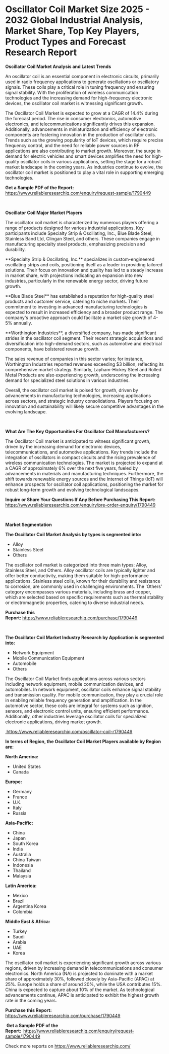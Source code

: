 <p><h1>Oscillator Coil Market Size 2025 - 2032 Global Industrial Analysis, Market Share, Top Key Players, Product Types and Forecast Research Report</h1></p><p><strong>Oscillator Coil Market Analysis and Latest Trends</strong></p>
<p><p>An oscillator coil is an essential component in electronic circuits, primarily used in radio frequency applications to generate oscillations or oscillatory signals. These coils play a critical role in tuning frequency and ensuring signal stability. With the proliferation of wireless communication technologies and the increasing demand for high-frequency electronic devices, the oscillator coil market is witnessing significant growth. </p><p>The Oscillator Coil Market is expected to grow at a CAGR of 14.4% during the forecast period. The rise in consumer electronics, automotive electronics, and telecommunications significantly drives this expansion. Additionally, advancements in miniaturization and efficiency of electronic components are fostering innovation in the production of oscillator coils. Trends such as the growing popularity of IoT devices, which require precise frequency control, and the need for reliable power sources in RF applications are also contributing to market growth. Moreover, the surge in demand for electric vehicles and smart devices amplifies the need for high-quality oscillator coils in various applications, setting the stage for a robust market landscape in the coming years. As industries continue to evolve, the oscillator coil market is positioned to play a vital role in supporting emerging technologies.</p></p>
<p><strong>Get a Sample PDF of the Report:&nbsp;</strong> <a href="https://www.reliableresearchiq.com/enquiry/request-sample/1790449?utm_campaign=2282&utm_medium=2&utm_source=Github&utm_content=ia&utm_term=07042025&utm_id=oscillator-coil">https://www.reliableresearchiq.com/enquiry/request-sample/1790449</a></p>
<p>&nbsp;</p>
<p><strong>Oscillator Coil Major Market Players</strong></p>
<p><p>The oscillator coil market is characterized by numerous players offering a range of products designed for various industrial applications. Key participants include Specialty Strip & Oscillating, Inc., Blue Blade Steel, Stainless Band Ltd, Clingan Steel, and others. These companies engage in manufacturing specialty steel products, emphasizing precision and durability.</p><p>**Specialty Strip & Oscillating, Inc.** specializes in custom-engineered oscillating strips and coils, positioning itself as a leader in providing tailored solutions. Their focus on innovation and quality has led to a steady increase in market share, with projections indicating an expansion into new industries, particularly in the renewable energy sector, driving future growth.</p><p>**Blue Blade Steel** has established a reputation for high-quality steel products and customer service, catering to niche markets. Their commitment to investing in advanced manufacturing technologies is expected to result in increased efficiency and a broader product range. The company's proactive approach could facilitate a market size growth of 4-5% annually.</p><p>**Worthington Industries**, a diversified company, has made significant strides in the oscillator coil segment. Their recent strategic acquisitions and diversification into high-demand sectors, such as automotive and electrical components, have bolstered revenue growth.</p><p>The sales revenue of companies in this sector varies; for instance, Worthington Industries reported revenues exceeding $3 billion, reflecting its comprehensive market strategy. Similarly, Lapham-Hickey Steel and Rolled Metal Products are also experiencing growth, underscoring the increasing demand for specialized steel solutions in various industries.</p><p>Overall, the oscillator coil market is poised for growth, driven by advancements in manufacturing technologies, increasing applications across sectors, and strategic industry consolidations. Players focusing on innovation and sustainability will likely secure competitive advantages in the evolving landscape.</p></p>
<p>&nbsp;</p>
<p><strong>What Are The Key Opportunities For Oscillator Coil Manufacturers?</strong></p>
<p><p>The Oscillator Coil market is anticipated to witness significant growth, driven by the increasing demand for electronic devices, telecommunications, and automotive applications. Key trends include the integration of oscillators in compact circuits and the rising prevalence of wireless communication technologies. The market is projected to expand at a CAGR of approximately 6% over the next five years, fueled by advancements in materials and manufacturing techniques. Furthermore, the shift towards renewable energy sources and the Internet of Things (IoT) will enhance prospects for oscillator coil applications, positioning the market for robust long-term growth and evolving technological landscapes.</p></p>
<p><strong>Inquire or Share Your Questions If Any Before Purchasing This Report:</strong> <a href="https://www.reliableresearchiq.com/enquiry/pre-order-enquiry/1790449?utm_campaign=2282&utm_medium=2&utm_source=Github&utm_content=ia&utm_term=07042025&utm_id=oscillator-coil">https://www.reliableresearchiq.com/enquiry/pre-order-enquiry/1790449</a></p>
<p>&nbsp;</p>
<p><strong>Market Segmentation</strong></p>
<p><strong>The Oscillator Coil Market Analysis by types is segmented into:</strong></p>
<p><ul><li>Alloy</li><li>Stainless Steel</li><li>Others</li></ul></p>
<p><p>The oscillator coil market is categorized into three main types: Alloy, Stainless Steel, and Others. Alloy oscillator coils are typically lighter and offer better conductivity, making them suitable for high-performance applications. Stainless steel coils, known for their durability and resistance to corrosion, are commonly used in challenging environments. The 'Others' category encompasses various materials, including brass and copper, which are selected based on specific requirements such as thermal stability or electromagnetic properties, catering to diverse industrial needs.</p></p>
<p><strong>Purchase this Report:&nbsp;</strong><a href="https://www.reliableresearchiq.com/purchase/1790449?utm_campaign=2282&utm_medium=2&utm_source=Github&utm_content=ia&utm_term=07042025&utm_id=oscillator-coil">https://www.reliableresearchiq.com/purchase/1790449</a></p>
<p>&nbsp;</p>
<p><strong>The Oscillator Coil Market Industry Research by Application is segmented into:</strong></p>
<p><ul><li>Network Equipment</li><li>Mobile Communication Equipment</li><li>Automobile</li><li>Others</li></ul></p>
<p><p>The Oscillator Coil Market finds applications across various sectors including network equipment, mobile communication devices, and automobiles. In network equipment, oscillator coils enhance signal stability and transmission quality. For mobile communication, they play a crucial role in enabling reliable frequency generation and amplification. In the automotive sector, these coils are integral for systems such as ignition, sensors, and electronic control units, ensuring efficient performance. Additionally, other industries leverage oscillator coils for specialized electronic applications, driving market growth.</p></p>
<p><a href="https://www.reliableresearchiq.com/oscillator-coil-r1790449?utm_campaign=2282&utm_medium=2&utm_source=Github&utm_content=ia&utm_term=07042025&utm_id=oscillator-coil">&nbsp;https://www.reliableresearchiq.com/oscillator-coil-r1790449</a></p>
<p><strong>In terms of Region, the Oscillator Coil Market Players available by Region are:</strong></p>
<p>
    <p> <strong> North America: </strong>
        <ul>
            <li>United States</li>
            <li>Canada</li>
        </ul>
        </p> 
    <p> <strong> Europe: </strong>
        <ul>
            <li>Germany</li>
            <li>France</li>
            <li>U.K.</li>
            <li>Italy</li>
            <li>Russia</li>
        </ul>
        </p> 
    <p> <strong> Asia-Pacific: </strong>
        <ul>
            <li>China</li>
            <li>Japan</li>
            <li>South Korea</li>
            <li>India</li>
            <li>Australia</li>
            <li>China Taiwan</li>
            <li>Indonesia</li>
            <li>Thailand</li>
            <li>Malaysia</li>
        </ul>
        </p> 
    <p> <strong> Latin America: </strong>
        <ul>
            <li>Mexico</li>
            <li>Brazil</li>
            <li>Argentina Korea</li>
            <li>Colombia</li>
        </ul>
        </p> 
    <p> <strong> Middle East & Africa: </strong>
        <ul>
            <li>Turkey</li>
            <li>Saudi</li>
            <li>Arabia</li>
            <li>UAE</li>
            <li>Korea</li>
        </ul>
    </p>
    </p>
<p><p>The oscillator coil market is experiencing significant growth across various regions, driven by increasing demand in telecommunications and consumer electronics. North America (NA) is projected to dominate with a market share of approximately 30%, followed closely by Asia-Pacific (APAC) at 25%. Europe holds a share of around 20%, while the USA contributes 15%. China is expected to capture about 10% of the market. As technological advancements continue, APAC is anticipated to exhibit the highest growth rate in the coming years.</p></p>
<p><strong>Purchase this Report: </strong><a href="https://www.reliableresearchiq.com/purchase/1790449?utm_campaign=2282&utm_medium=2&utm_source=Github&utm_content=ia&utm_term=07042025&utm_id=oscillator-coil">https://www.reliableresearchiq.com/purchase/1790449</a></p>
<p>&nbsp;<strong>Get a Sample PDF of the Report:&nbsp;&nbsp;</strong><a href="https://www.reliableresearchiq.com/enquiry/request-sample/1790449?utm_campaign=2282&utm_medium=2&utm_source=Github&utm_content=ia&utm_term=07042025&utm_id=oscillator-coil">https://www.reliableresearchiq.com/enquiry/request-sample/1790449</a></p>
<p><strong></strong></p>
<p>Check more reports on <a href="https://www.reliableresearchiq.com/?utm_campaign=2282&utm_medium=2&utm_source=Github&utm_content=ia&utm_term=07042025&utm_id=oscillator-coil">https://www.reliableresearchiq.com/</a></p>